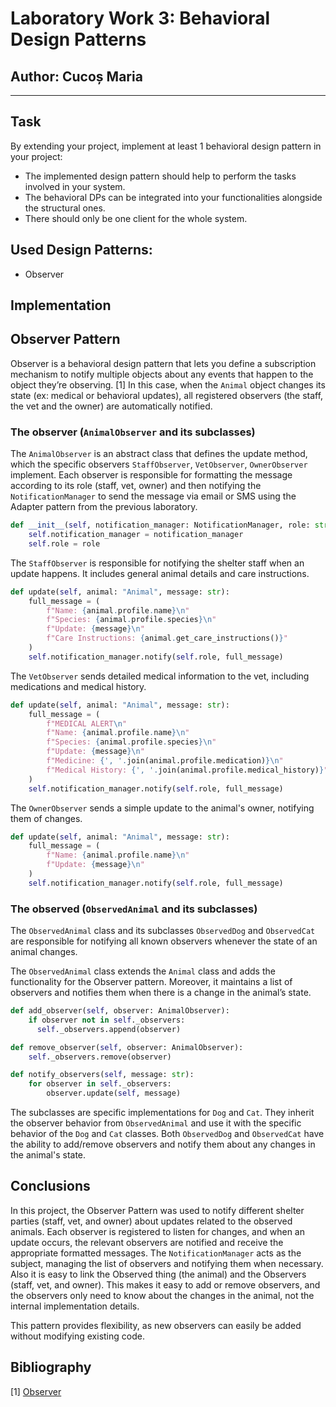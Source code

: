 # Laboratory Work 3: Behavioral Design Patterns
## Author: Cucoș Maria
----

## Task
By extending your project, implement at least 1 behavioral design pattern in your project:
* The implemented design pattern should help to perform the tasks involved in your system.
* The behavioral DPs can be integrated into your functionalities alongside the structural ones.
* There should only be one client for the whole system.

## Used Design Patterns:
* Observer

## Implementation

## Observer Pattern
Observer is a behavioral design pattern that lets you define a subscription mechanism to notify multiple objects about any events that happen to the object they’re observing. [1]
In this case, when the `Animal` object changes its state (ex: medical or behavioral updates), all registered observers (the staff, the vet and the owner) are automatically notified.

### The observer (`AnimalObserver` and its subclasses)
The `AnimalObserver` is an abstract class that defines the update method, which the specific observers `StaffObserver`, `VetObserver`, `OwnerObserver` implement. Each observer is responsible for formatting the message according to its role (staff, vet, owner) and then notifying the `NotificationManager` to send the message via email or SMS using the Adapter pattern from the previous laboratory. 

```python
def __init__(self, notification_manager: NotificationManager, role: str):
    self.notification_manager = notification_manager
    self.role = role
```

The `StaffObserver` is responsible for notifying the shelter staff when an update happens. It includes general animal details and care instructions.

```python
def update(self, animal: "Animal", message: str):
    full_message = (
        f"Name: {animal.profile.name}\n"
        f"Species: {animal.profile.species}\n"
        f"Update: {message}\n"
        f"Care Instructions: {animal.get_care_instructions()}"
    )
    self.notification_manager.notify(self.role, full_message)
```

The `VetObserver` sends detailed medical information to the vet, including medications and medical history.

```python
def update(self, animal: "Animal", message: str):
    full_message = (
        f"MEDICAL ALERT\n"
        f"Name: {animal.profile.name}\n"
        f"Species: {animal.profile.species}\n"
        f"Update: {message}\n"
        f"Medicine: {', '.join(animal.profile.medication)}\n"
        f"Medical History: {', '.join(animal.profile.medical_history)}"
    )
    self.notification_manager.notify(self.role, full_message)
```

The `OwnerObserver` sends a simple update to the animal's owner, notifying them of changes.

```python
def update(self, animal: "Animal", message: str):
    full_message = (
        f"Name: {animal.profile.name}\n"
        f"Update: {message}\n"
    )
    self.notification_manager.notify(self.role, full_message)
```

### The observed (`ObservedAnimal` and its subclasses)
The `ObservedAnimal` class and its subclasses `ObservedDog` and `ObservedCat` are responsible for notifying all known observers whenever the state of an animal changes.

The `ObservedAnimal` class extends the `Animal` class and adds the functionality for the Observer pattern. Moreover, it maintains a list of observers and notifies them when there is a change in the animal’s state.

```python
def add_observer(self, observer: AnimalObserver):
    if observer not in self._observers:
      self._observers.append(observer)

def remove_observer(self, observer: AnimalObserver):
    self._observers.remove(observer)

def notify_observers(self, message: str):
    for observer in self._observers:
        observer.update(self, message)
```

The subclasses are specific implementations for `Dog` and `Cat`. They inherit the observer behavior from `ObservedAnimal` and use it with the specific behavior of the `Dog` and `Cat` classes. Both `ObservedDog` and `ObservedCat` have the ability to add/remove observers and notify them about any changes in the animal's state.

## Conclusions

In this project, the Observer Pattern was used to notify different shelter parties (staff, vet, and owner) about updates related to the observed animals. Each observer is registered to listen for changes, and when an update occurs, the relevant observers are notified and receive the appropriate formatted messages. The `NotificationManager` acts as the subject, managing the list of observers and notifying them when necessary. Also it is easy to link the Observed thing (the animal) and the Observers (staff, vet, and owner). This makes it easy to add or remove observers, and the observers only need to know about the changes in the animal, not the internal implementation details.

This pattern provides flexibility, as new observers can easily be added without modifying existing code.

## Bibliography
[1] [Observer](https://refactoring.guru/design-patterns/observer)
